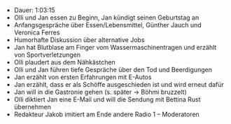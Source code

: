 - Dauer: 1:03:15
- Olli und Jan essen zu Beginn, Jan kündigt seinen Geburtstag an
- Anfangsgespräche über Essen/Lebensmittel, Günther Jauch und Veronica Ferres
- Humorhafte Diskussion über alternative Jobs
- Jan hat Blutblase am Finger vom Wassermaschinentragen und erzählt von Sportverletzungen
- Olli plaudert aus dem Nähkästchen
- Olli und Jan führen tiefe Gespräche über den Tod und Beerdigungen
- Jan erzählt von ersten Erfahrungen mit E-Autos
- Jan erzählt, dass er als Schöffe ausgeschieden ist und wird erneut dafür
- Jan will in die Gastronie gehen (s. später -> Böhmi bruzzelt)
- Olli diktiert Jan eine E-Mail und will die Sendung mit Bettina Rust übernehmen
- Redakteur Jakob imitiert am Ende andere Radio 1 – Moderatoren
